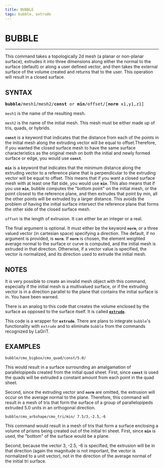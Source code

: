 ```yaml
---
title: BUBBLE 
tags: bubble, extrude
---
```


# BUBBLE

--------------------------

This command takes a topologically 2d mesh (a planar or non-planar
surface), extrudes it into three dimensions along either the normal to
the surface (default) or along a user defined vector, and then takes
the external surface of the volume created and returns that to the
user. This operation will result in a closed surface.

## SYNTAX

<pre>
<b>bubble</b>/mesh1/mesh2/<b>const</b> or <b>min</b>/offset/[<b>norm</b> x1,y1,z1]
</pre>

`mesh1` is the name of the resulting mesh.

`mesh2` is the name of the initial mesh. This mesh must be either made up of tris, quads, or hybrids.


**`const`** is a keyword that indicates that the distance from each of the
points in the initial mesh along the extruding vector will be equal to
offset.Therefore, if you wanted the closed surface mesh to have the same
surface characteristics as the original mesh on both the initial and
newly formed surface or edge, you would use **`const`**.

**`min`** is a keyword that indicates that the minimum distance along the
extruding vector to a reference plane that is perpendicular to the
extruding vector will be equal to offset. This means that if you want a
closed surface mesh with at least one flat side, you would use **`min`**.
This also means that if you use **`min`**, bubble computes the "bottom
point" on the initial mesh, or the point closest to the reference plane,
and then extrudes that point by min, all the other points will be
extruded by a larger distance. This avoids the problem of having the
initial surface intersect the reference plane that forms the other side
of the closed surface mesh.

`offset` is the length of extrusion. It can either be an integer or a real.

The final argument is optional. It must either be the keyword **`norm`**,
or a three valued vector (in cartesian space) specifying a direction.
The default, if no argument is provided, is **`norm`**. If **`norm`** is
chosen, the element weighted average normal to the surface or curve is
computed, and the initial mesh is extruded in that direction. Otherwise,
if a vector value is specified, the vector is normalized, and its
direction used to extrude the initial mesh.


## NOTES

It is very possible to create an invalid mesh object with this
command, especially if the initial mesh is a multivalued surface, or
if the extruding vector is in a direction parallel to the plane that
contains the initial surface is in. You have been warned.

There is an analog to this code that creates the volume enclosed by
the surface as opposed to the surface itself. It is called
[**`extrude`**](extrude.md).

This code is a wrapper for **`extrude`**. There are plans to integrate
`bubble`'s functionality with `extrude` and to eliminate
`bubble` from the commands recognized by LaGriT.


## EXAMPLES

```
bubble/cmo_bigbox/cmo_quad/const/5.0/
```

This would result in a surface surrounding an amalgamation of
parallelopipeds created from the initial quad sheet. First, since
**`const`** is used the quads will be extruded a constant amount from
each point in the quad sheet.

Second, since the extruding vector and **`norm`** are omitted,
the extrusion will occur on the average normal to the plane.
Therefore, this command will result in a mesh of tris
that form the surface of a group of parallelopipeds extruded 5.0 units
in an orthogonal direction.

```
bubble/cmo_arbshape/cmo_tri/min/ 7.5/3,-2.5,-6
```

This command would result in a mesh of tris that form a surface
enclosing a volume of prisms being created out of the initial tri
sheet. First, since **`min`** is used, the "bottom" of the surface would
be a plane.

Second, because the vector 3, -2.5, -6 is specified, the
extrusion will be in that direction (again the magnitude is not
important, the vector is normalized to a unit vector), not in the
direction of the average normal of the initial tri surface.
